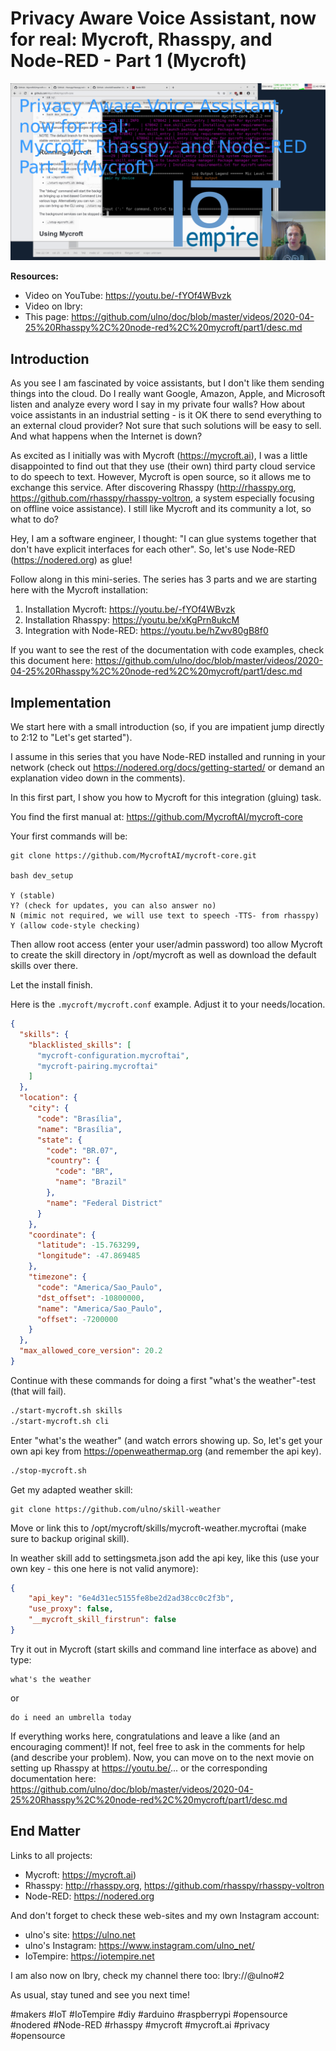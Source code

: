 # Privacy Aware Voice Assistant, now for real: Mycroft, Rhasspy, and Node-RED - Part 1 (Mycroft)

![Thumbnail of video](thumb.png)

**Resources:**
- Video on YouTube: https://youtu.be/-fYOf4WBvzk
- Video on lbry:
- This page: https://github.com/ulno/doc/blob/master/videos/2020-04-25%20Rhasspy%2C%20node-red%2C%20mycroft/part1/desc.md

## Introduction
As you see I am fascinated by voice assistants, but I don't like them sending things into the cloud. Do I really want Google, Amazon, Apple, and Microsoft listen and analyze every word I say in my private four walls? How about voice assistants in an industrial setting - is it OK there to send everything to an external cloud provider? Not sure that such solutions will be easy to sell. And what happens when the Internet is down?

As excited as I initially was with Mycroft (https://mycroft.ai), I was a little disappointed to find out that they use (their own) third party cloud service to do speech to text. However, Mycroft is open source, so it allows me to exchange this service. After discovering Rhasspy (http://rhasspy.org, https://github.com/rhasspy/rhasspy-voltron, a system especially focusing on offline voice assistance).
I still like Mycroft and its community a lot, so what to do?

Hey, I am a software engineer, I thought: "I can glue systems together that don't have explicit interfaces for each other". So, let's use Node-RED (https://nodered.org) as glue!

Follow along in this mini-series. The series has 3 parts and we are starting here with the Mycroft installation:

1. Installation Mycroft: https://youtu.be/-fYOf4WBvzk
2. Installation Rhasspy: https://youtu.be/xKgPrn8ukcM
3. Integration with Node-RED: https://youtu.be/hZwv80gB8f0

If you want to see the rest of the documentation with code examples, check this document here: https://github.com/ulno/doc/blob/master/videos/2020-04-25%20Rhasspy%2C%20node-red%2C%20mycroft/part1/desc.md


## Implementation

We start here with a small introduction (so, if you are impatient jump directly to 2:12 to "Let's get started").

I assume in this series that you have Node-RED installed and running in your network (check out https://nodered.org/docs/getting-started/ or demand an explanation video down in the comments).

In this first part, I show you how to Mycroft for this integration (gluing) task.

You find the first manual at: https://github.com/MycroftAI/mycroft-core

Your first commands will be:
```
git clone https://github.com/MycroftAI/mycroft-core.git

bash dev_setup

Y (stable)
Y? (check for updates, you can also answer no)
N (mimic not required, we will use text to speech -TTS- from rhasspy)
Y (allow code-style checking)
```

Then allow root access (enter your user/admin password) too allow Mycroft to create the skill directory in /opt/mycroft as well as download the default skills over there.

Let the install finish.

Here is the `.mycroft/mycroft.conf` example. Adjust it to your needs/location.
```json
{
  "skills": {
    "blacklisted_skills": [
      "mycroft-configuration.mycroftai",
      "mycroft-pairing.mycroftai"
    ]
  },
  "location": {
    "city": {
      "code": "Brasília",
      "name": "Brasília",
      "state": {
        "code": "BR.07",
        "country": {
          "code": "BR",
          "name": "Brazil"
        },
        "name": "Federal District"
      }
    },
    "coordinate": {
      "latitude": -15.763299,
      "longitude": -47.869485
    },
    "timezone": {
      "code": "America/Sao_Paulo",
      "dst_offset": -10800000,
      "name": "America/Sao_Paulo",
      "offset": -7200000
    }
  },
  "max_allowed_core_version": 20.2
}
```

Continue with these commands for doing a first "what's the weather"-test (that will fail).
```bash
./start-mycroft.sh skills
./start-mycroft.sh cli
```
Enter "what's the weather" (and watch errors showing up.
So, let's get your own api key from https://openweathermap.org (and remember the api key).
```bash
./stop-mycroft.sh
```

Get my adapted weather skill:
```
git clone https://github.com/ulno/skill-weather
```
 
Move or link this to /opt/mycroft/skills/mycroft-weather.mycroftai (make sure to backup original skill).

In weather skill add to settingsmeta.json add the api key, like this (use your own key - this one here is not valid anymore):
```json
{
	"api_key": "6e4d31ec5155fe8be2d2ad38cc0c2f3b",
	"use_proxy": false, 
	"__mycroft_skill_firstrun": false
}
```

Try it out in Mycroft (start skills and command line interface as above) and type:
```
what's the weather
```
or
```
do i need an umbrella today
```

If everything works here, congratulations and leave a like (and an encouraging comment)! 
If not, feel free to ask in the comments for help (and describe your problem).
Now, you can move on to the next movie on setting up Rhasspy at https://youtu.be/... or the corresponding documentation here: https://github.com/ulno/doc/blob/master/videos/2020-04-25%20Rhasspy%2C%20node-red%2C%20mycroft/part1/desc.md

## End Matter

Links to all projects:
- Mycroft: https://mycroft.ai)
- Rhasspy: http://rhasspy.org, https://github.com/rhasspy/rhasspy-voltron
- Node-RED: https://nodered.org

And don't forget to check these web-sites and my own Instagram account:
- ulno's site: https://ulno.net
- ulno's Instagram: https://www.instagram.com/ulno_net/
- IoTempire: https://iotempire.net

I am also now on lbry, check my channel there too:
lbry://@ulno#2
 
As usual, stay tuned and see you next time!

#makers #IoT #IoTempire #diy #arduino #raspberrypi #opensource #nodered #Node-RED #rhasspy #mycroft #mycroft.ai #privacy #opensource
